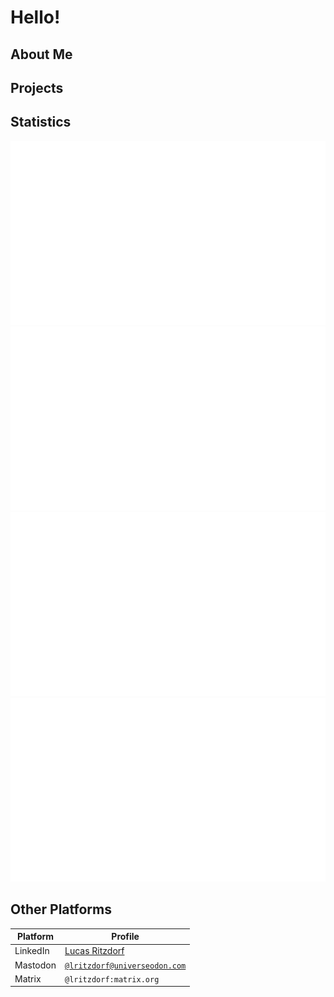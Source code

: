 # Hello!

## About Me

## Projects

## Statistics

![](https://raw.githubusercontent.com/LRitzdorf/github-stats/master/generated/overview.svg#gh-dark-mode-only)
![](https://raw.githubusercontent.com/LRitzdorf/github-stats/master/generated/overview.svg#gh-light-mode-only)
![](https://raw.githubusercontent.com/LRitzdorf/github-stats/master/generated/languages.svg#gh-dark-mode-only)
![](https://raw.githubusercontent.com/LRitzdorf/github-stats/master/generated/languages.svg#gh-light-mode-only)

## Other Platforms

| Platform | Profile |
|-|-|
| LinkedIn | <a href="https://linkedin.com/in/lucas-ritzdorf-97b3081aa">Lucas Ritzdorf</a> |
| Mastodon | <a rel="me" href="https://universeodon.com/@lritzdorf">`@lritzdorf@universeodon.com`</a> |
| Matrix | `@lritzdorf:matrix.org` |

